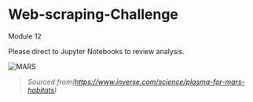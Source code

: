 # Web-scraping-Challenge

Module 12

Please direct to Jupyter Notebooks to review analysis.

![MARS](image/mars_image.jpg)

> *Sourced from(https://www.inverse.com/science/plasma-for-mars-habitats)*

